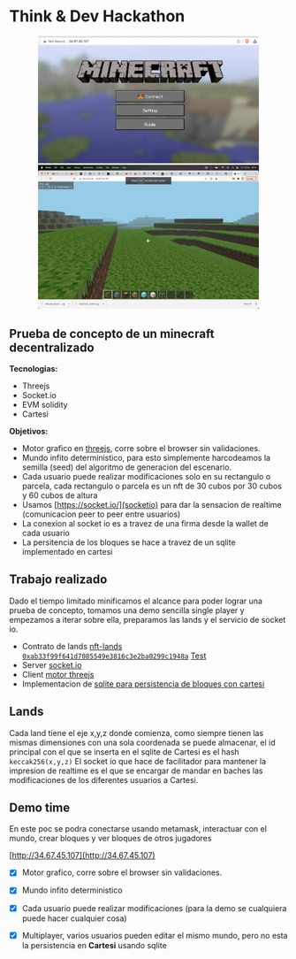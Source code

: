 # Think & Dev Hackathon
<center>
 <img src="/Screenshot%202022-12-16%20at%2016.19.22.png" alt="Screenshot #1" style="width:400px;"/>
 <img src="/Screenshot%202022-12-16%20at%2016.20.01.png" alt="Screenshot #2" style="width:400px;"/>
</center>


## Prueba de concepto de un minecraft decentralizado

**Tecnologias:**
- Threejs
- Socket.io
- EVM solidity
- Cartesi

**Objetivos:**
- Motor grafico en [threejs](https://threejs.org/), corre sobre el browser sin validaciones.
- Mundo infito deterministico, para esto simplemente harcodeamos la semilla (seed) del algoritmo de generacion del escenario.
- Cada usuario puede realizar modificaciones solo en su rectangulo o parcela, cada rectangulo o parcela es un nft de 30 cubos por 30 cubos y 60
 cubos de altura
- Usamos [https://socket.io/](socketio) para dar la sensacion de realtime (comunicacion peer to peer entre usuarios)
- La conexion al socket io es a travez de una firma desde la wallet de cada usuario
- La persitencia de los bloques se hace a travez de un sqlite implementado en cartesi

## Trabajo realizado

Dado el tiempo limitado minificamos el alcance para poder lograr una prueba de concepto, tomamos una demo sencilla single player y empezamos a iterar sobre ella, preparamos las lands y el servicio de socket io.

- Contrato de lands [nft-lands](https://github.com/nicobevilacqua/think-dev/tree/master/nft-lands) [`0xab33f99f641d7085549e3816c3e2ba0299c1948a`](https://goerli.etherscan.io/address/0xab33f99f641d7085549e3816c3e2ba0299c1948a#code) [Test](https://github.com/nicobevilacqua/think-dev/blob/master/nft-lands/test/Lands.t.sol#L7)
- Server [socket.io](https://github.com/nicobevilacqua/think-dev/blob/master/server/index.js)
- Client [motor threejs](https://github.com/nicobevilacqua/think-dev/tree/master/client/src)
- Implementacion de [sqlite para persistencia de bloques con cartesi](https://github.com/nicobevilacqua/think-dev/tree/master/sqlite)

## Lands

Cada land tiene el eje x,y,z donde comienza, como siempre tienen las mismas dimensiones con una sola coordenada se puede almacenar, el id principal con el que se inserta en el sqlite de Cartesi es el hash `keccak256(x,y,z)`
El socket io que hace de facilitador para mantener la impresion de realtime es el que se encargar de mandar en baches las modificaciones de los diferentes usuarios a Cartesi.

## Demo time
En este poc se podra conectarse usando metamask, interactuar con el mundo, crear bloques y ver bloques de otros jugadores

[http://34.67.45.107](http://34.67.45.107)

- [x] Motor grafico, corre sobre el browser sin validaciones.
- [x] Mundo infito deterministico
- [x] Cada usuario puede realizar modificaciones (para la demo se cualquiera puede hacer cualquier cosa)
- [x] Multiplayer, varios usuarios pueden editar el mismo mundo, pero no esta la persistencia en **Cartesi** usando sqlite

